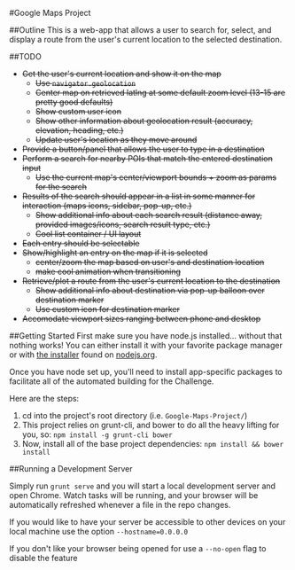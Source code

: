#Google Maps Project

##Outline
This is a web-app that allows a user to search for, select, and display a route from the user's current location to the selected destination.

##TODO

- ~~Get the user's current location and show it on the map~~
  - ~~Use `navigator.geolocation`~~
  - ~~Center map on retrieved latlng at some default zoom level (13-15 are pretty good defaults)~~
  - ~~Show custom user icon~~
  - ~~Show other information about geolocation result (accuracy, elevation, heading, etc.)~~
  - ~~Update user's location as they move around~~
- ~~Provide a button/panel that allows the user to type in a destination~~
- ~~Perform a search for nearby POIs that match the entered destination input~~
  - ~~Use the current map's center/viewport bounds + zoom as params for the search~~
- ~~Results of the search should appear in a list in some manner for interaction (maps icons, sidebar, pop-up, etc.)~~
  - ~~Show additional info about each search result (distance away, provided images/icons, search result type, etc.)~~
  - ~~Cool list container / UI layout~~
- ~~Each entry should be selectable~~
- ~~Show/highlight an entry on the map if it is selected~~
  - ~~center/zoom the map based on user's and destination location~~
  - ~~make cool animation when transitioning~~
- ~~Retrieve/plot a route from the user's current location to the destination~~
  - ~~Show additional info about destination via pop-up balloon over destination marker~~
  - ~~Use custom icon for destination marker~~
- ~~Accomodate viewport sizes ranging between phone and desktop~~

##Getting Started
First make sure you have node.js installed... without that nothing works!  You can either install it with your favorite package manager or with [the installer](http://nodejs.org/download) found on [nodejs.org](http://nodejs.org).

Once you have node set up, you'll need to install app-specific packages to facilitate all of the automated building for the Challenge.

Here are the steps:

1. cd into the project's root directory (i.e. `Google-Maps-Project/`)
2. This project relies on grunt-cli, and bower to do all the heavy lifting for you, so: `npm install -g grunt-cli bower`
3. Now, install all of the base project dependencies: `npm install && bower install`

##Running a Development Server

Simply run ```grunt serve``` and you will start a local development server and open Chrome.  Watch tasks will be running, and your browser will be automatically refreshed whenever a file in the repo changes.

If you would like to have your server be accessible to other devices on your local machine use the option ```--hostname=0.0.0.0```

If you don't like your browser being opened for use a ```--no-open``` flag to disable the feature
